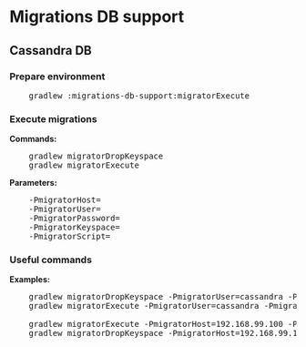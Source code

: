 # Migrations DB support
## Cassandra DB

### Prepare environment
<pre>
    gradlew :migrations-db-support:migratorExecute
</pre>

### Execute migrations
**Commands:**
<pre>
    gradlew migratorDropKeyspace
    gradlew migratorExecute
</pre>

**Parameters:**
<pre>
    -PmigratorHost=
    -PmigratorUser= 
    -PmigratorPassword= 
    -PmigratorKeyspace=
    -PmigratorScript=
</pre>

### Useful commands 
**Examples:**
<pre>
    gradlew migratorDropKeyspace -PmigratorUser=cassandra -PmigratorPassword=cassandra 
    gradlew migratorExecute -PmigratorUser=cassandra -PmigratorPassword=cassandra -PmigratorScript=db/src/main/resources/scripts/migrations
    
    gradlew migratorExecute -PmigratorHost=192.168.99.100 -PmigratorScript=db/src/main/resources/scripts/migrations
    gradlew migratorDropKeyspace -PmigratorHost=192.168.99.100
</pre>
